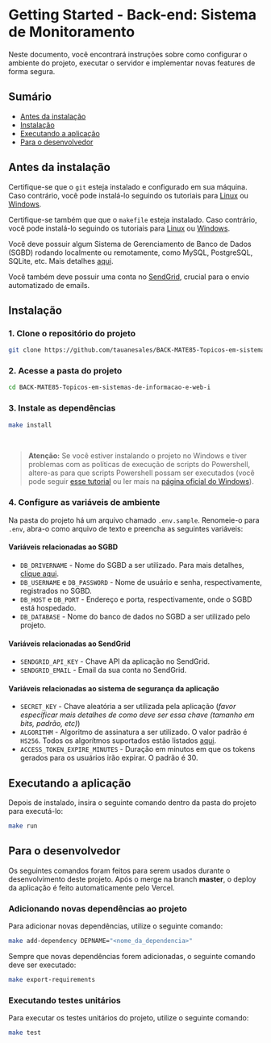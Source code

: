 # Getting Started - Back-end: Sistema de Monitoramento
Neste documento, você encontrará instruções sobre como configurar o ambiente do projeto,
executar o servidor e implementar novas features de forma segura.

## Sumário
- [Antes da instalação](#antes-da-instalação)
- [Instalação](#instalação)
- [Executando a aplicação](#executando-a-aplicação)
- [Para o desenvolvedor](#para-o-desenvolvedor)

## Antes da instalação
Certifique-se que o `git` esteja instalado e configurado em sua máquina. Caso contrário, você pode instalá-lo seguindo os tutoriais para [Linux](https://diolinux.com.br/tutoriais/instalar-e-usar-git-no-linux-2.html) ou [Windows](https://phoenixnap.com/kb/how-to-install-git-windows).

Certifique-se também que que o `makefile` esteja instalado. Caso contrário, você pode instalá-lo seguindo os tutoriais para [Linux](https://ioflood.com/blog/install-make-command-linux/) ou [Windows](https://leangaurav.medium.com/how-to-setup-install-gnu-make-on-windows-324480f1da69).

Você deve possuir algum Sistema de Gerenciamento de Banco de Dados (SGBD) rodando localmente ou remotamente, como MySQL, PostgreSQL, SQLite, etc. Mais detalhes [aqui](https://docs.sqlalchemy.org/en/20/dialects/index.html).

Você também deve possuir uma conta no [SendGrid](https://sendgrid.com/), crucial para o envio automatizado de emails.

## Instalação

### 1. Clone o repositório do projeto

```sh
git clone https://github.com/tauanesales/BACK-MATE85-Topicos-em-sistemas-de-informacao-e-web-i.git
```

### 2. Acesse a pasta do projeto

```sh
cd BACK-MATE85-Topicos-em-sistemas-de-informacao-e-web-i
```

### 3. Instale as dependências

```sh
make install
```
<br>

> **Atenção:** Se você estiver instalando o projeto no Windows e tiver problemas com as políticas de execução de scripts do Powershell, altere-as para que scripts Powershell possam ser executados (você pode seguir [esse tutorial](https://lazyadmin.nl/powershell/running-scripts-is-disabled-on-this-system/) ou ler mais na [página oficial do Windows](https://learn.microsoft.com/pt-br/powershell/module/microsoft.powershell.core/about/about_execution_policies)).

### 4. Configure as variáveis de ambiente
Na pasta do projeto há um arquivo chamado `.env.sample`. Renomeie-o para `.env`, abra-o como arquivo de texto e preencha as seguintes variáveis:

#### Variáveis relacionadas ao SGBD
- `DB_DRIVERNAME` - Nome do SGBD a ser utilizado. Para mais detalhes, [clique aqui](https://docs.sqlalchemy.org/en/20/core/engines.html#backend-specific-urls).
- `DB_USERNAME` e `DB_PASSWORD` - Nome de usuário e senha, respectivamente, registrados no SGBD.
- `DB_HOST` e `DB_PORT` - Endereço e porta, respectivamente, onde o SGBD está hospedado.
- `DB_DATABASE` - Nome do banco de dados no SGBD a ser utilizado pelo projeto.

#### Variáveis relacionadas ao SendGrid
- `SENDGRID_API_KEY` - Chave API da aplicação no SendGrid.
- `SENDGRID_EMAIL` - Email da sua conta no SendGrid.

#### Variáveis relacionadas ao sistema de segurança da aplicação
- `SECRET_KEY` - Chave aleatória a ser utilizada pela aplicação (*favor especificar mais detalhes de como deve ser essa chave (tamanho em bits, padrão, etc)*)
- `ALGORITHM` - Algoritmo de assinatura a ser utilizado. O valor padrão é `HS256`. Todos os algorítmos suportados estão listados [aqui](https://python-jose.readthedocs.io/en/latest/jws/index.html#supported-algorithms).
- `ACCESS_TOKEN_EXPIRE_MINUTES` - Duração em minutos em que os tokens gerados para os usuários irão expirar. O padrão é 30.

## Executando a aplicação
Depois de instalado, insira o seguinte comando dentro da pasta do projeto para executá-lo:
```sh
make run
```

## Para o desenvolvedor
Os seguintes comandos foram feitos para serem usados durante o desenvolvimento deste projeto. Após o merge na branch **master**, o deploy da aplicação é feito automaticamente pelo Vercel.

### Adicionando novas dependências ao projeto
Para adicionar novas dependências, utilize o seguinte comando:
```sh
make add-dependency DEPNAME="<nome_da_dependencia>"
```

Sempre que novas dependências forem adicionadas, o seguinte comando deve ser executado:
```sh
make export-requirements
```

### Executando testes unitários
Para executar os testes unitários do projeto, utilize o seguinte comando:
```sh
make test
```
